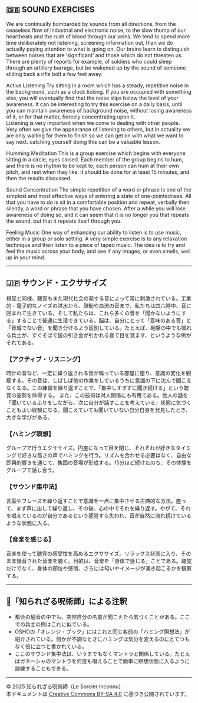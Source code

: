 ## 🇬🇧 SOUND EXERCISES

We are continually bombarded by sounds from all directions, from the ceaseless flow of industrial and electronic noise, to the slow thump of our heartbeats and the rush of blood through our veins. We tend to spend more time deliberately not listening, screening information out, than we do actually paying attention to what is going on. Our brains learn to distinguish between noises that are ‘significant’ and those which do not threaten us. There are plenty of reports for example, of soldiers who could sleep through an artillery barrage, but be wakened up by the sound of someone sliding back a rifle bolt a few feet away.

Active Listening
Try sitting in a room which has a steady, repetitive noise in the background, such as a clock ticking. If you are occupied with something else, you will eventually find that the noise slips below the level of your awareness. It can be interesting to try this exercise on a daily basis, until you can maintain awareness of background noise, without losing awareness of it, or for that matter, fiercely concentrating upon it.   
Listening is very important when we come to dealing with other people. Very often we give the appearance of listening to others, but in actuality we are only waiting for them to finish so we can get on with what we want to say next. catching yourself doing this can be a valuable lesson.

Humming Meditation
This is a group exercise which begins with everyone sitting in a circle, eyes closed. Each member of the group begins to hum, and there is no rhythm to be kept to; each person can hum at their own pitch, and rest when they like. It should be done for at least 15 minutes, and then the results discussed.

Sound Concentration
The simple repetition of a word or phrase is one of the simplest and most effective ways of entering a state of one-pointedness. All that you have to do is sit in a comfortable position and repeat, verbally then silently, a word or phrase that you have chosen. After a while you will lose awareness of doing so, and it can seem that it is no longer you that repeats the sound, but that it repeats itself through you.

Feeling Music
One way of enhancing our ability to listen is to use music, either in a group or solo setting. A very simple exercise is to any relaxation technique and then listen to a piece of taped music. The idea is to try and feel the music across your body, and see if any images, or even smells, well up in your mind.

---

## 🇯🇵 サウンド・エクササイズ

視覚と同様、聴覚もまた現代社会の発する音によって常に刺激されている。工業的・電子的なノイズの洪水から、鼓動や血流の音まで、私たちは四六時中、音に囲まれて生きている。そして私たちは、これら多くの音を「聞かないようにする」することで普通に生活できている。脳は、自分にとって「意味のある音」と「脅威でない音」を聞き分けるよう区別している。たとえば、砲撃の中でも眠れる兵士が、すぐそばで銃の引き金が引かれる音で目を覚ます、というような例がそれである。

### 【アクティブ・リスニング】

時計の音など、一定に繰り返される音が鳴っている部屋に座り、意識の変化を観察する。その音は、しばしば他の作業をしているうちに意識の下に沈んで聞こえなくなる。この練習を繰り返すことで、「集中しすぎずに聞き続ける」という聴覚の姿勢を体得する。
また、この技術は対人関係にも有用である。他人の話を「聞いているふりをしながら、次に自分が話すことを考えている」状態に気づくこともよい経験になる。聞こえていても聞いていない自分自身を発見したとき、大きな学びがある。

### 【ハミング瞑想】

グループで行うエクササイズ。円座になって目を閉じ、それぞれが好きなタイミングで好きな高さの声でハミングを行う。リズムを合わせる必要はなく、自由な即興的響きを通じて、集団の音場が形成する。15分ほど続けたのち、その体験をグループで話し合う。

### 【サウンド集中法】

言葉やフレーズを繰り返すことで意識を一点に集中させる古典的な方法。座って、まず声に出して繰り返し、その後、心の中でそれを繰り返す。やがて、それを唱えているのが自分であるという感覚すら失われ、音が自然に流れ続けているような状態に入る。

### 【音楽を感じる】

音楽を使って聴覚の感受性を高めるエクササイズ。リラックス状態に入り、そのまま録音された音楽を聴く。目的は、音楽を「身体で感じる」ことである。聴覚だけでなく、身体の部位や感情、さらには匂いやイメージが湧き起こるかを観察する。

---

## 🐌「知られざる呪術師」による注釈

- 都会の騒音の中でも、突然自分の名前が聞こえたら気づくことがある。ここでの兵士の例はこれに似ている。
- OSHOの「オレンジ・ブック」にはこれと同じ名前の「ハミング瞑想法」が紹介されている。何かが不調なときにハミングは気分を変えるのにとてつもなく役に立つと書かれている。
- ここのサウンド集中法は、いうまでもなくマントラと関係している。たとえばガネーシャのマントラを何度も唱えることで簡単に瞑想状態に入るように訓練することもできる。

---

© 2025 知られざる呪術師（Le Sorcier Inconnu）  
本ドキュメントは [Creative Commons BY-SA 4.0](https://creativecommons.org/licenses/by-sa/4.0/deed.ja) に基づき公開されています。

